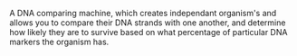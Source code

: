 A DNA comparing machine, which creates independant organism's and allows you to compare their DNA strands with one another, and determine how likely they are to survive based on what percentage of particular DNA markers the organism has.
